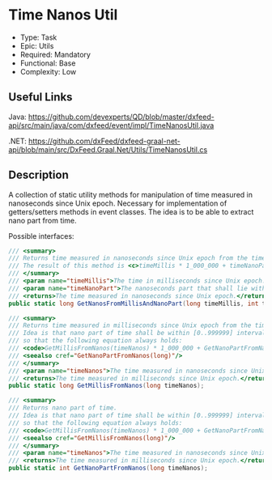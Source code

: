 # Time Nanos Util

* Type: Task
* Epic: Utils
* Required: Mandatory
* Functional: Base
* Complexity: Low

## Useful Links

Java:
https://github.com/devexperts/QD/blob/master/dxfeed-api/src/main/java/com/dxfeed/event/impl/TimeNanosUtil.java

.NET:
https://github.com/dxFeed/dxfeed-graal-net-api/blob/main/src/DxFeed.Graal.Net/Utils/TimeNanosUtil.cs

## Description

A collection of static utility methods for manipulation of time measured in nanoseconds since Unix epoch. Necessary for
implementation of getters/setters methods in event classes. The idea is to be able to extract nano part from time.

Possible interfaces:

```csharp
/// <summary>
/// Returns time measured in nanoseconds since Unix epoch from the time in milliseconds and its nano part.
/// The result of this method is <c>timeMillis * 1_000_000 + timeNanoPart</c>.
/// </summary>
/// <param name="timeMillis">The time in milliseconds since Unix epoch.</param>
/// <param name="timeNanoPart">The nanoseconds part that shall lie within [0..999999] interval.</param>
/// <returns>The time measured in nanoseconds since Unix epoch.</returns>
public static long GetNanosFromMillisAndNanoPart(long timeMillis, int timeNanoPart);
```

```csharp
/// <summary>
/// Returns time measured in milliseconds since Unix epoch from the time in nanoseconds.
/// Idea is that nano part of time shall be within [0..999999] interval
/// so that the following equation always holds:
/// <code>GetMillisFromNanos(timeNanos) * 1_000_000 + GetNanoPartFromNanos(timeNanos) == timeNanos</code>
/// <seealso cref="GetNanoPartFromNanos(long)"/>
/// </summary>
/// <param name="timeNanos">The time measured in nanoseconds since Unix epoch.</param>
/// <returns>The time measured in milliseconds since Unix epoch.</returns>
public static long GetMillisFromNanos(long timeNanos);
```

```csharp
/// <summary>
/// Returns nano part of time.
/// Idea is that nano part of time shall be within [0..999999] interval
/// so that the following equation always holds:
/// <code>GetMillisFromNanos(timeNanos) * 1_000_000 + GetNanoPartFromNanos(timeNanos) == timeNanos</code>
/// <seealso cref="GetMillisFromNanos(long)"/>
/// </summary>
/// <param name="timeNanos">The time measured in nanoseconds since Unix epoch.</param>
/// <returns>The time measured in milliseconds since Unix epoch.</returns>
public static int GetNanoPartFromNanos(long timeNanos);
```
